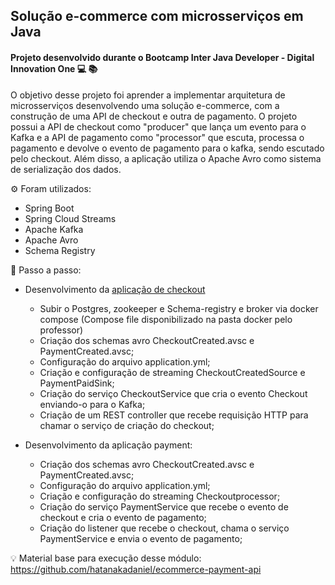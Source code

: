 ## Solução e-commerce com microsserviços em Java

#### Projeto desenvolvido durante o Bootcamp Inter Java Developer - Digital Innovation One 💻 📚

O objetivo desse projeto foi aprender a implementar arquitetura de microsserviços desenvolvendo uma solução e-commerce, 
com a construção de uma API de checkout e outra de pagamento. O projeto possui a API de checkout como "producer" que lança 
um evento para o Kafka e a API de pagamento como "processor" que escuta, processa o pagamento e devolve o evento de pagamento 
para o kafka, sendo escutado pelo checkout. Além disso, a aplicação utiliza o Apache Avro como sistema de serialização dos 
dados.


⚙️ Foram utilizados:

* Spring Boot
* Spring Cloud Streams
* Apache Kafka
* Apache Avro
* Schema Registry

👣 Passo a passo:
* Desenvolvimento da [aplicação de checkout](https://github.com/andressaOlimpia/ecommerce-microsservice-checkout)
    - Subir o Postgres, zookeeper e Schema-registry e broker via docker compose (Compose file disponibilizado na pasta docker pelo professor)
    - Criação dos schemas avro CheckoutCreated.avsc e PaymentCreated.avsc;
    - Configuração do arquivo application.yml;
    - Criação e configuração de streaming CheckoutCreatedSource e PaymentPaidSink;
    - Criação do serviço CheckoutService que cria o evento Checkout enviando-o para o Kafka;
    - Criação de um REST controller que recebe requisição HTTP para chamar o serviço de criação do checkout;


* Desenvolvimento da aplicação payment:
  
    - Criação dos schemas avro CheckoutCreated.avsc e PaymentCreated.avsc;
    - Configuração do arquivo application.yml;
    - Criação e configuração do streaming Checkoutprocessor;
    - Criação do serviço PaymentService que recebe o evento de checkout e cria o evento de pagamento;
    - Criação do listener que recebe o checkout, chama o serviço PaymentService e envia o evento de pagamento;


:bulb: Material base para execução desse módulo:
https://github.com/hatanakadaniel/ecommerce-payment-api





  